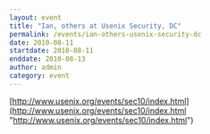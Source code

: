 ```yaml
---
layout: event
title: "Ian, others at Usenix Security, DC"
permalink: /events/ian-others-usenix-security-dc
date: 2010-08-11
startdate: 2010-08-11
enddate: 2010-08-13
author: admin
category: event
---
```


[http://www.usenix.org/events/sec10/index.html](http://www.usenix.org/events/sec10/index.html "http://www.usenix.org/events/sec10/index.html")

